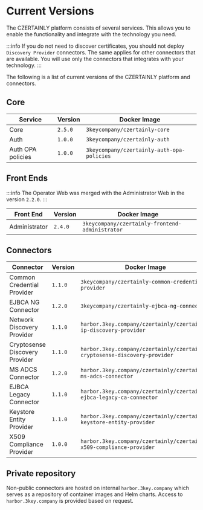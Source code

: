 # Current Versions

The CZERTAINLY platform consists of several services. This allows you to enable the functionality and integrate with the technology you need.

:::info
If you do not need to discover certificates, you should not deploy `Discovery Provider` connectors. The same applies for other connectors that are available. You will use only the connectors that integrates with your technology.
:::

The following is a list of current versions of the CZERTAINLY platform and connectors.

## Core

| Service           | Version | Docker Image                               |
|-------------------|---------|--------------------------------------------|
| Core              | `2.5.0` | `3keycompany/czertainly-core`              |
| Auth              | `1.0.0` | `3keycompany/czertainly-auth`              |
| Auth OPA policies | `1.0.0` | `3keycompany/czertainly-auth-opa-policies` |

## Front Ends

:::info
The Operator Web was merged with the Administrator Web in the version `2.2.0`.
:::

| Front End     | Version | Docker Image                                    |
|---------------|---------|-------------------------------------------------|
| Administrator | `2.4.0` | `3keycompany/czertainly-frontend-administrator` |

## Connectors

| Connector                      | Version | Docker Image                                                               |
|--------------------------------|---------|----------------------------------------------------------------------------|
| Common Credential Provider     | `1.1.0` | `3keycompany/czertainly-common-credential-provider`                        |
| EJBCA NG Connector             | `1.2.0` | `3keycompany/czertainly-ejbca-ng-connector`                                |
| Network Discovery Provider     | `1.1.0` | `harbor.3key.company/czertainly/czertainly-ip-discovery-provider`          |
| Cryptosense Discovery Provider | `1.1.0` | `harbor.3key.company/czertainly/czertainly-cryptosense-discovery-provider` |
| MS ADCS Connector              | `1.2.0` | `harbor.3key.company/czertainly/czertainly-ms-adcs-connector`              |
| EJBCA Legacy Connector         | `1.1.0` | `harbor.3key.company/czertainly/czertainly-ejbca-legacy-ca-connector`      |
| Keystore Entity Provider       | `1.1.0` | `harbor.3key.company/czertainly/czertainly-keystore-entity-provider`       |
| X509 Compliance Provider       | `1.0.0` | `harbor.3key.company/czertainly/czertainly-x509-compliance-provider`       |

## Private repository

Non-public connectors are hosted on internal `harbor.3key.company` which serves as a repository of container images and Helm charts.
Access to `harbor.3key.company` is provided based on request.